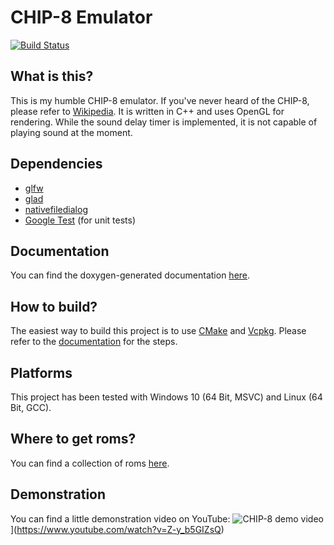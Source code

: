 # CHIP-8 Emulator
[![Build Status](https://travis-ci.com/mgerhold/Chip8Emulator.svg?branch=master)](https://travis-ci.com/mgerhold/Chip8Emulator)
## What is this?
This is my humble CHIP-8 emulator. If you've never heard of the CHIP-8, please refer to [Wikipedia]([https://en.wikipedia.org/wiki/CHIP-8](https://en.wikipedia.org/wiki/CHIP-8)). It is written in C++ and uses OpenGL for rendering. While the sound delay timer is implemented, it is not capable of playing sound at the moment.
## Dependencies
* [glfw]([https://www.glfw.org/](https://www.glfw.org/))
* [glad]([https://github.com/Dav1dde/glad](https://github.com/Dav1dde/glad))
* [nativefiledialog]([https://github.com/mlabbe/nativefiledialog](https://github.com/mlabbe/nativefiledialog))
* [Google Test]([https://github.com/google/googletest](https://github.com/google/googletest)) (for unit tests)
## Documentation
You can find the doxygen-generated documentation [here]([https://mgerhold.github.io/Chip8Emulator/](https://mgerhold.github.io/Chip8Emulator/)).
## How to build?
The easiest way to build this project is to use [CMake]([https://cmake.org/](https://cmake.org/)) and [Vcpkg]([https://github.com/microsoft/vcpkg](https://github.com/microsoft/vcpkg)). Please refer to the [documentation]([https://mgerhold.github.io/Chip8Emulator/](https://mgerhold.github.io/Chip8Emulator/)) for the steps.
## Platforms
This project has been tested with Windows 10 (64 Bit, MSVC) and Linux (64 Bit, GCC).
## Where to get roms?
You can find a collection of roms [here]([https://github.com/dmatlack/chip8/tree/master/roms](https://github.com/dmatlack/chip8/tree/master/roms)).
## Demonstration
You can find a little demonstration video on YouTube:
![CHIP-8 demo video](https://img.youtube.com/vi/Z-y_b5GIZsQ/0.jpg)](https://www.youtube.com/watch?v=Z-y_b5GIZsQ)
